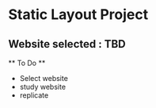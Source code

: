 # Static Layout Project

## Website selected : TBD

** To Do **
- Select website
- study website
- replicate